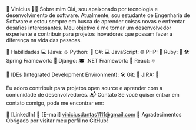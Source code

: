 👋 Vinicius
🧑‍💻 Sobre mim
Olá, sou apaixonado por tecnologia e desenvolvimento de software. Atualmente, sou estudante de Engenharia de Software e estou sempre em busca de aprender coisas novas e enfrentar desafios interessantes. Meu objetivo é me tornar um desenvolvedor experiente e contribuir para projetos inovadores que possam fazer a diferença na vida das pessoas.

🚀 Habilidades
💻 [Java: ☕️
Python: 🐍
C#: 💻
JavaScript: 🌐
PHP: 🐘
Ruby: 💎
🛠️ Spring Framework: 🍃
Django: 🎓
.NET Framework: 🎯
React: ⚛️

🧰 
IDEs (Integrated Development Environment): 🛠️
Git: 🐙
JIRA: 📝

Eu adoro contribuir para projetos open source e aprender com a comunidade de desenvolvedores. 
📬 Contato
Se você quiser entrar em contato comigo, pode me encontrar em:

🔗 [LinkedIn]
📧 [E-mail] viniciusdantas1111@gmail.com
🙏 Agradecimentos
Obrigado por visitar meu perfil no GitHub!
